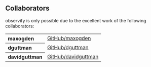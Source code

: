 ## Collaborators

observify is only possible due to the excellent work of the following collaborators:

<table><tbody><tr><th align="left">maxogden</th><td><a href="https://github.com/maxogden">GitHub/maxogden</a></td></tr>
<tr><th align="left">dguttman</th><td><a href="https://github.com/dguttman">GitHub/dguttman</a></td></tr>
<tr><th align="left">davidguttman</th><td><a href="https://github.com/davidguttman">GitHub/davidguttman</a></td></tr>
</tbody></table>
